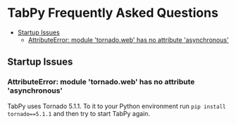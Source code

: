 # TabPy Frequently Asked Questions

<!-- markdownlint-disable MD004 -->

<!-- toc -->

- [Startup Issues](#startup-issues)
  * [AttributeError: module 'tornado.web' has no attribute 'asynchronous'](#attributeerror-module-tornadoweb-has-no-attribute-asynchronous)

<!-- tocstop -->

<!-- markdownlint-enable MD004 -->

## Startup Issues

### AttributeError: module 'tornado.web' has no attribute 'asynchronous'

TabPy uses Tornado 5.1.1. To it to your Python environment run
`pip install tornado==5.1.1` and then try to start TabPy again.
